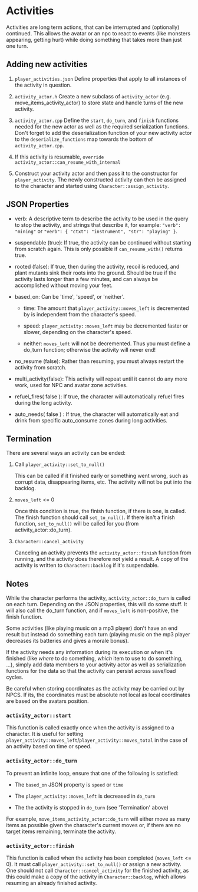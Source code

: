 # Activities

Activities are long term actions, that can be interrupted and (optionally)
continued. This allows the avatar or an npc to react to events (like
monsters appearing, getting hurt) while doing something that takes more
than just one turn.

## Adding new activities

1. `player_activities.json` Define properties that apply to all instances
of the activity in question.

2. `activity_actor.h` Create a new subclass of `activity_actor`
(e.g. move_items_activity_actor) to store state and handle turns of the
new activity.

3. `activity_actor.cpp` Define the `start`, `do_turn`, and `finish`
functions needed for the new actor as well as the required serialization
functions. Don't forget to add the deserialization function of your new
activity actor to the `deserialize_functions` map towards the bottom of
`activity_actor.cpp`.

4. If this activity is resumable, `override` 
`activity_actor::can_resume_with_internal`

5. Construct your activity actor and then pass it to the constructor for
`player_activity`. The newly constructed activity can then be assigned
to the character and started using `Character::assign_activity`.

## JSON Properties

* verb: A descriptive term to describe the activity to be used in the
query to stop the activity, and strings that describe it, for example:
`"verb": "mining"` or
`"verb": { "ctxt": "instrument", "str": "playing" }`.

* suspendable (true): If true, the activity can be continued without
starting from scratch again. This is only possible if `can_resume_with()`
returns true.

* rooted (false): If true, then during the activity, recoil is reduced,
and plant mutants sink their roots into the ground. Should be true if the
activity lasts longer than a few minutes, and can always be accomplished
without moving your feet.

* based_on: Can be 'time', 'speed', or 'neither'.

    * time: The amount that `player_activity::moves_left` is
    decremented by is independent from the character's speed.

    * speed: `player_activity::moves_left` may be decremented faster
    or slower, depending on the character's speed.

    * neither: `moves_left` will not be decremented. Thus you must
    define a do_turn function; otherwise the activity will never end!

* no_resume (false): Rather than resuming, you must always restart the
activity from scratch.

* multi_activity(false): This activity will repeat until it cannot do
any more work, used for NPC and avatar zone activities.

* refuel_fires( false ): If true, the character will automatically refuel
fires during the long activity.

* auto_needs( false ) : If true, the character will automatically eat and
drink from specific auto_consume zones during long activities.

## Termination

There are several ways an activity can be ended:

1. Call `player_activity::set_to_null()`

    This can be called if it finished early or something went wrong,
    such as corrupt data, disappearing items, etc. The activity will
    not be put into the backlog.

2. `moves_left` <= 0

    Once this condition is true, the finish function, if there is one,
    is called. The finish function should call `set_to_null()`. If
    there isn't a finish function, `set_to_null()` will be called
    for you (from activity_actor::do_turn).

3. `Character::cancel_activity`

    Canceling an activity prevents the `activity_actor::finish`
    function from running, and the activity does therefore not yield a
    result. A copy of the activity is written to `Character::backlog`
    if it's suspendable.

## Notes

While the character performs the activity,
`activity_actor::do_turn` is called on each turn. Depending on the
JSON properties, this will do some stuff. It will also call the do_turn
function, and if `moves_left` is non-positive, the finish function.

Some activities (like playing music on a mp3 player) don't have an end
result but instead do something each turn (playing music on the mp3
player decreases its batteries and gives a morale bonus).

If the activity needs any information during its execution or when
it's finished (like *where* to do something, *which* item to use to do
something, ...), simply add data members to your activity actor as well
as serialization functions for the data so that the activity can persist
across save/load cycles.

Be careful when storing coordinates as the activity may be carried out
by NPCS. If its, the coordinates must be absolute not local as local
coordinates are based on the avatars position.

### `activity_actor::start`

This function is called exactly once when the activity
is assigned to a character. It is useful for setting
`player_activity::moves_left`/`player_activity::moves_total` in the case
of an activity based on time or speed.

### `activity_actor::do_turn`

To prevent an infinite loop, ensure that one of the following is
satisfied:

- The `based_on` JSON property is `speed` or `time`

- The `player_activity::moves_left` is decreased in `do_turn`

- The the activity is stopped in `do_turn`  (see 'Termination' above)

For example, `move_items_activity_actor::do_turn` will either move as
many items as possible given the character's current moves or, if there
are no target items remaining, terminate the activity.

### `activity_actor::finish`

This function is called when the activity has been completed
(`moves_left` <= 0). It must call `player_activity::set_to_null()` or
assign a new activity. One should not call `Character::cancel_activity`
for the finished activity, as this could make a copy of the activity in
`Character::backlog`, which allows resuming an already finished activity.
